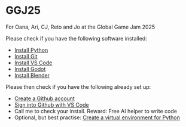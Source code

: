 # GGJ25
For Oana, Ari, CJ, Reto and Jo at the Global Game Jam 2025

Please check if you have the following software installed:

- [Install Python](https://www.python.org/downloads/)
- [Install Git](https://git-scm.com/downloads)
- [Install VS Code](https://code.visualstudio.com/download)
- [Install Godot](https://godotengine.org/download/)
- [Install Blender](https://www.blender.org/download/)


Please then check if you have the following already set up:

- [Create a Github account](https://github.com/join)
- [Sign into Github with VS Code](https://code.visualstudio.com/docs/sourcecontrol/github)
- Call me to check your install. Reward: Free AI helper to write code
- Optional, but best practise: [Create a virtual environment for Python](https://packaging.python.org/en/latest/guides/installing-using-pip-and-virtual-environments/)

